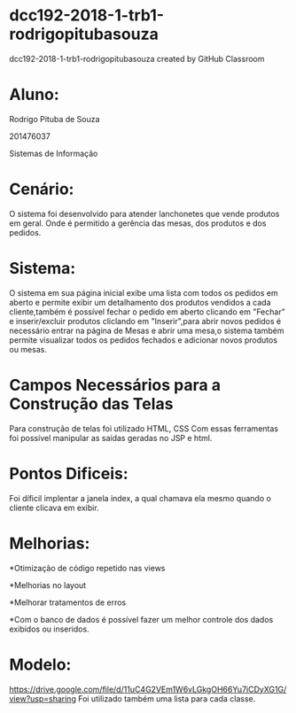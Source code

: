 # dcc192-2018-1-trb1-rodrigopitubasouza
dcc192-2018-1-trb1-rodrigopitubasouza created by GitHub Classroom

# Aluno:

Rodrigo Pituba de Souza

201476037

Sistemas de Informação

# Cenário:

O sistema foi desenvolvido para atender lanchonetes que vende produtos em geral. Onde é permitido a gerência das mesas, dos produtos e dos pedidos.

# Sistema:

O sistema em sua página inicial exibe uma lista com todos os pedidos em aberto e permite exibir um detalhamento dos produtos vendidos
a cada cliente,também é possível fechar o pedido em aberto clicando em "Fechar" e inserir/excluir produtos cliclando em "Inserir",para
abrir novos pedidos é necessário entrar na página de Mesas e abrir uma mesa,o sistema também permite visualizar todos os pedidos fechados
e adicionar novos produtos ou mesas.

# Campos Necessários para a Construção das Telas
Para construção de telas foi utilizado HTML, CSS Com essas ferramentas foi possível manipular as saídas geradas no JSP e html.

# Pontos Dificeis:

Foi díficil implentar a janela index, a qual chamava ela mesmo  quando o cliente clicava em exibir.

# Melhorias:

*Otimização de código repetido nas views

*Melhorias no layout

*Melhorar tratamentos de erros

*Com o banco de dados é possível fazer um melhor controle dos dados exibidos ou inseridos.

# Modelo:
https://drive.google.com/file/d/11uC4G2VEm1W6vLGkgOH66Yu7iCDyXG1G/view?usp=sharing
Foi utilizado também uma lista para cada classe.
